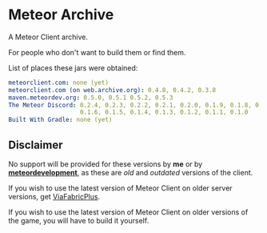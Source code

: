 # Meteor Archive
A Meteor Client archive.

For people who don't want to build them or find them.

List of places these jars were obtained:
```yaml
meteorclient.com: none (yet)
meteorclient.com (on web.archive.org): 0.4.8, 0.4.2, 0.3.8
maven.meteordev.org: 0.5.0, 0.5.1 0.5.2, 0.5.3
The Meteor Discord: 0.2.4, 0.2.3, 0.2.2, 0.2.1, 0.2.0, 0.1.9, 0.1.8, 0.1.7,
                    0.1.6, 0.1.5, 0.1.4, 0.1.3, 0.1.2, 0.1.1, 0.1.0
Built With Gradle: none (yet)
```

## Disclaimer
No support will be provided for these versions by **me** or by **[meteordevelopment](https://github.com/MeteorDevelopment)**, as these are *old* and *outdated* versions of the client.

If you wish to use the latest version of Meteor Client on older server versions, get [ViaFabricPlus](https://modrinth.com/mod/viafabricplus).

If you wish to use the latest version of Meteor Client on older versions of the game, you will have to build it yourself.
